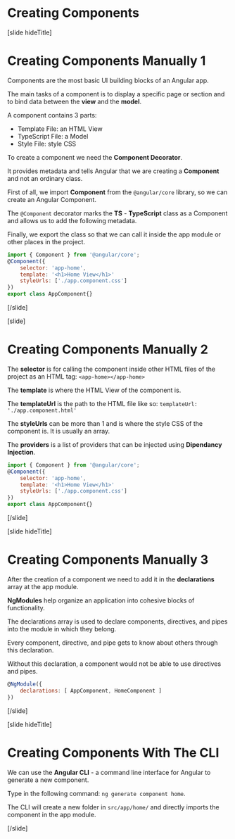 # Creating Components

[slide hideTitle]

# Creating Components Manually 1

Components are the most basic UI building blocks of an Angular app.

The main tasks of a component is to display a specific page or section and to bind data between the **view** and the **model**.

A component contains 3 parts:

- Template File: an HTML View
- TypeScript File: a Model
- Style File: style CSS

To create a component we need the **Component Decorator**. 

It provides metadata and tells Angular that we are creating a **Component** and not an ordinary class.

First of all, we import **Component** from the `@angular/core` library, so we can create an Angular Component.

The `@Component` decorator marks the **TS** - **TypeScript** class as a Component and allows us to add the following metadata.

Finally, we export the class so that we can call it inside the app module or other places in the project.

```js
import { Component } from '@angular/core';
@Component({
    selector: 'app-home',
    template: '<h1>Home View</h1>'
    styleUrls: ['./app.component.css']
})
export class AppComponent{}
```

[/slide]

[slide]

# Creating Components Manually 2

The **selector** is for calling the component inside other HTML files of the project as an HTML tag: `<app-home></app-home>`

The **template** is where the HTML View of the component is.

The **templateUrl** is the path to the HTML file like so: `templateUrl: './app.component.html'`

The **styleUrls** can be more than 1 and is where the style CSS of the component is. It is usually an array.

The **providers** is a list of providers that can be injected using **Dipendancy Injection**.

```js
import { Component } from '@angular/core';
@Component({
    selector: 'app-home',
    template: '<h1>Home View</h1>'
    styleUrls: ['./app.component.css']
})
export class AppComponent{}
```

[/slide]

[slide hideTitle]

# Creating Components Manually 3

After the creation of a component we need to add it in the **declarations** array at the app module.

**NgModules** help organize an application into cohesive blocks of functionality.

The declarations array is used to declare components, directives, and pipes into the module in which they belong. 

Every component, directive, and pipe gets to know about others through this declaration. 

Without this declaration, a component would not be able to use directives and pipes.

```js
@NgModule({
    declarations: [ AppComponent, HomeComponent ]
})
```

[/slide]

[slide hideTitle]

# Creating Components With The CLI

We can use the **Angular CLI** - a command line interface for Angular to generate a new component.

Type in the following command: `ng generate component home`.

The CLI will create a new folder in `src/app/home/` and directly imports the component in the app module.

[/slide]